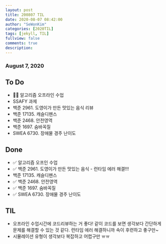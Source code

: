 ```yaml
---
layout: post
title: 200807 TIL
date: 2020-08-07 08:42:00
author: "SeWonKim"
categories: [2020TIL]
tags: [jekyll, TIL]
fullview: false
comments: true
description:
---
```


### August 7, 2020

## To Do

- 👨‍💻 알고리즘 오프라인 수업
- SSAFY 과제
- 백준 2961. 도영이가 만든 맛있는 음식 리뷰
- 백준 17135. 캐슬디펜스
- 백준 2468. 안전영역
- 백준 1697. 숨바꼭질
- SWEA 6730. 장애물 경주 난이도

## Done

- ✅ 알고리즘 오프인 수업
- ✅ 백준 2961. 도영이가 만든 맛있는 음식 - 런타임 에러 해결!!!
- 백준 17135. 캐슬디펜스
- ✅ 백준 2468. 안전영역
- ✅ 백준 1697. 숨바꼭질
- ✅ SWEA 6730. 장애물 경주 난이도

## TIL

- 오프라인 수업시간에 코드리뷰하는 거 좋다! 같이 코드를 보면 생각보다 간단하게 문제를 해결할 수 있는 것 같다. 런타임 에러 해결하니까 속이 후련하고 좋구만~
- 시뮬레이션 유형이 생각보다 복잡하고 어렵구만 ㅠㅠ
